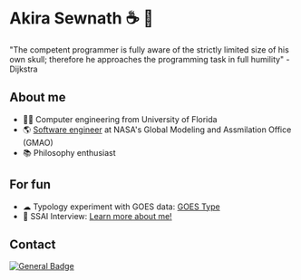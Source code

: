 # Akira Sewnath ☕ 🌲

"The competent programmer is fully aware of the strictly limited size of his own skull; therefore he approaches the programming task in full humility" -Dijkstra

## About me

- 👩‍🎓 Computer engineering from University of Florida
- 🌎 [Software engineer](https://science.gsfc.nasa.gov/sed/bio/akira.sewnath) at NASA's Global Modeling and Assmilation Office (GMAO)
- 📚 Philosophy enthusiast

## For fun
- ☁ Typology experiment with GOES data: [GOES Type](https://asewnath.github.io/goes_type/)
- 🤝 SSAI Interview: [Learn more about me!](https://www.ssaihq.com/news/-/articles/meet-akira-sewnath?backURL=https%3A%2F%2Fwww.ssaihq.com%2Fnews%3Fp_p_id%3Dcom_liferay_asset_publisher_web_portlet_AssetPublisherPortlet_INSTANCE_uvyc%26p_p_lifecycle%3D0%26p_p_state%3Dnormal%26p_p_mode%3Dview)

## Contact
[![General Badge](https://img.shields.io/badge/LinkedIn-0077B5?style=for-the-badge&logo=linkedin&logoColor=white)](https://www.linkedin.com/in/akira-sewnath-1bbb26105/)

<!--
**asewnath/asewnath** is a ✨ _special_ ✨ repository because its `README.md` (this file) appears on your GitHub profile.

Here are some ideas to get you started:

- 🔭 I’m currently working on ...
- 🌱 I’m currently learning ...
- 👯 I’m looking to collaborate on ...
- 🤔 I’m looking for help with ...
- 💬 Ask me about ...
- 📫 How to reach me: ...
- 😄 Pronouns: ...
- ⚡ Fun fact: ...
-->
